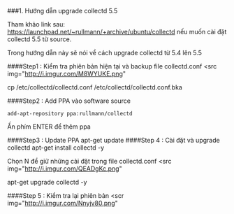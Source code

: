 ###1. Hướng dẫn upgrade collectd 5.5 

Tham khảo link sau: https://launchpad.net/~rullmann/+archive/ubuntu/collectd nếu muốn cài đặt collectd 5.5 từ source. 

Trong hướng dẫn này sẽ nói về cách upgrade collectd từ 5.4 lên 5.5

####Step1 : Kiểm tra phiên bản hiện tại và backup file collectd.conf
<src img="http://i.imgur.com/M8WYUKE.png"

  cp /etc/collectd/collectd.conf /etc/collectd/collectd.conf.bka


####Step2 : Add PPA vào software source

    add-apt-repository ppa:rullmann/collectd
  
  Ấn phím ENTER để thêm ppa
  <src img="http://i.imgur.com/gdoHU6f.png">
  
####Step3 : Update PPA
  apt-get update
####Step 4 : Cài đặt và upgrade collectd
  apt-get install collectd -y
  
  Chọn N để giữ những cài đặt trong file collectd.conf
  <src img="http://i.imgur.com/QEADgKc.png"
  
  apt-get upgrade collectd -y
  
####Step 5 : Kiểm tra lại phiên bản 
<scr img="http://i.imgur.com/Nnyjv80.png"
